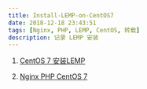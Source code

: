```yaml
---
title: Install-LEMP-on-CentOS7
date: 2018-12-18 23:43:51
tags: [Nginx, PHP, LEMP, CentOS, 转载]
description: 记录 LEMP 安装
---
```


1. [CentOS 7 安装LEMP][1]

2. [Nginx PHP CentOS 7][2]

[1]: https://www.linode.com/docs/web-servers/lemp/lemp-stack-on-centos-7-with-fastcgi/ "CentOS 7 安装LEMP"
[2]: https://www.svennd.be/nginx-php-fpm-centos-7/ "Nginx PHP CentOS 7"
